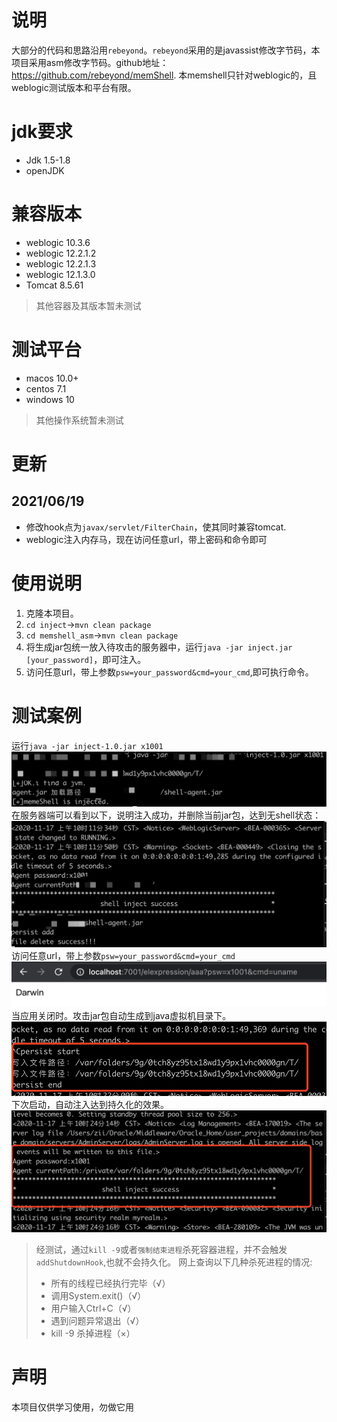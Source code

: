 # 说明
大部分的代码和思路沿用`rebeyond`。`rebeyond`采用的是javassist修改字节码，本项目采用asm修改字节码。github地址：https://github.com/rebeyond/memShell.
本memshell只针对weblogic的，且weblogic测试版本和平台有限。

# jdk要求
* Jdk 1.5-1.8
* openJDK

# 兼容版本
* weblogic 10.3.6
* weblogic 12.2.1.2
* weblogic 12.2.1.3
* weblogic 12.1.3.0
* Tomcat 8.5.61
>其他容器及其版本暂未测试

# 测试平台
* macos 10.0+
* centos 7.1
* windows 10
>其他操作系统暂未测试

# 更新
## 2021/06/19
* 修改hook点为`javax/servlet/FilterChain`，使其同时兼容tomcat.
* weblogic注入内存马，现在访问任意url，带上密码和命令即可

# 使用说明
1. 克隆本项目。
2. `cd inject`->`mvn clean package`
3. `cd memshell_asm`->`mvn clean package`
4. 将生成jar包统一放入待攻击的服务器中，运行`java -jar inject.jar [your_password]`，即可注入。
5. 访问任意url，带上参数`psw=your_password&cmd=your_cmd`,即可执行命令。
# 测试案例
运行`java -jar inject-1.0.jar x1001`
![java](./img/java.png)
在服务器端可以看到以下，说明注入成功，并删除当前jar包，达到无shell状态：
![server](./img/server.png)
访问任意url，带上参数`psw=your_password&cmd=your_cmd`
![request](./img/request.png)
当应用关闭时。攻击jar包自动生成到java虚拟机目录下。
![persist](./img/persist.png)
下次启动，自动注入达到持久化的效果。
![persist2](./img/persist2.png)

> 经测试，通过`kill -9`或者`强制结束进程`杀死容器进程，并不会触发`addShutdownHook`,也就不会持久化。
>网上查询以下几种杀死进程的情况:
>* 所有的线程已经执行完毕（√）
>* 调用System.exit()（√）
>* 用户输入Ctrl+C（√）
>* 遇到问题异常退出（√）
>* kill -9 杀掉进程（×）

# 声明
本项目仅供学习使用，勿做它用








